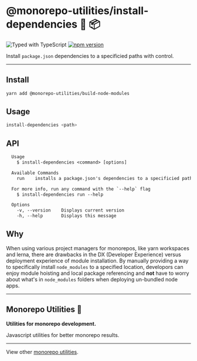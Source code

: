 # @monorepo-utilities/install-dependencies 🧱 📦

![Typed with TypeScript](https://flat.badgen.net/badge/icon/Typed?icon=typescript&label&labelColor=blue&color=555555)
[![npm version](https://badge.fury.io/js/%40monorepo-utilities%2Fbuild-node-modules.svg)](https://badge.fury.io/js/%40monorepo-utilities%2build-node-modules)

Install `package.json` dependencies to a specificied paths with control.

---

## Install

```sh
yarn add @monorepo-utilities/build-node-modules
```

## Usage

```sh
install-dependencies <path>
```

## API

```txt
  Usage
    $ install-dependencies <command> [options]

  Available Commands
    run    installs a package.json's dependencies to a specificied path

  For more info, run any command with the `--help` flag
    $ install-dependencies run --help

  Options
    -v, --version    Displays current version
    -h, --help       Displays this message
```

## Why

When using various project managers for monorepos, like yarn workspaces and lerna, there are drawbacks in the DX (Developer Experience) versus deployment experience of module installation.
By manually providing a way to specifically install `node_modules` to a specified location, developors can enjoy module hoisting and local package referencing and **not** have to worry about what's in `node_modules` folders when deploying un-bundled node apps.

---

## Monorepo Utilities 🧱

**Utilities for monorepo development.**

Javascript utilities for better monorepo results.

---

View other [monorepo utilities](../../).
